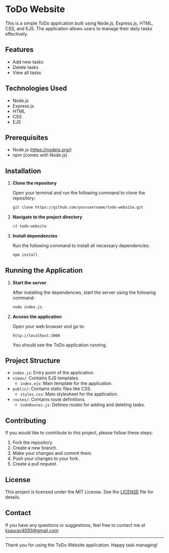 # ToDo Website

This is a simple ToDo application built using Node.js, Express.js, HTML, CSS, and EJS. The application allows users to manage their daily tasks effectively.

## Features

- Add new tasks
- Delete tasks
- View all tasks

## Technologies Used

- Node.js
- Express.js
- HTML
- CSS
- EJS

## Prerequisites

- Node.js (https://nodejs.org/)
- npm (comes with Node.js)

## Installation

1. **Clone the repository**

    Open your terminal and run the following command to clone the repository:

    ```bash
    git clone https://github.com/yourusername/todo-website.git
    ```

2. **Navigate to the project directory**

    ```bash
    cd todo-website
    ```

3. **Install dependencies**

    Run the following command to install all necessary dependencies:

    ```bash
    npm install
    ```

## Running the Application

1. **Start the server**

    After installing the dependencies, start the server using the following command:

    ```bash
    node index.js
    ```

2. **Access the application**

    Open your web browser and go to:

    ```
    http://localhost:3000
    ```

    You should see the ToDo application running.

## Project Structure

- `index.js`: Entry point of the application.
- `views/`: Contains EJS templates.
  - `index.ejs`: Main template for the application.
- `public/`: Contains static files like CSS.
  - `styles.css`: Main stylesheet for the application.
- `routes/`: Contains route definitions.
  - `todoRoutes.js`: Defines routes for adding and deleting tasks.

## Contributing

If you would like to contribute to this project, please follow these steps:

1. Fork the repository.
2. Create a new branch.
3. Make your changes and commit them.
4. Push your changes to your fork.
5. Create a pull request.

## License

This project is licensed under the MIT License. See the [LICENSE](LICENSE) file for details.

## Contact

If you have any questions or suggestions, feel free to contact me at ksaurav4093@gmail.com

---

Thank you for using the ToDo Website application. Happy task managing!
